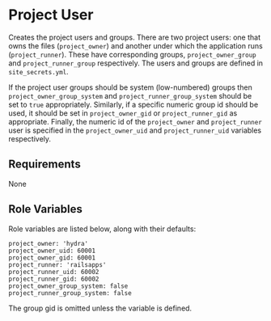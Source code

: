 Project User
=========

Creates the project users and groups. There are two project users: one that owns the files (`project_owner`) and another under which the application runs (`project_runner`). These have corresponding groups, `project_owner_group` and `project_runner_group` respectively. The users and groups are defined in `site_secrets.yml`.

If the project user groups should be system (low-numbered) groups then `project_owner_group_system` and `project_runner_group_system` should be set to `true` appropriately. Similarly, if a specific numeric group id should be used, it should be set in `project_owner_gid` or `project_runner_gid` as appropriate. Finally, the numeric id of the `project_owner` and `project_runner` user is specified in the `project_owner_uid` and `project_runner_uid` variables respectively.

Requirements
------------

None

Role Variables
--------------

Role variables are listed below, along with their defaults:

    project_owner: 'hydra'
    project_owner_uid: 60001
    project_owner_gid: 60001
    project_runner: 'railsapps'
    project_runner_uid: 60002
    project_runner_gid: 60002
    project_owner_group_system: false
    project_runner_group_system: false

The group gid is omitted unless the variable is defined.
